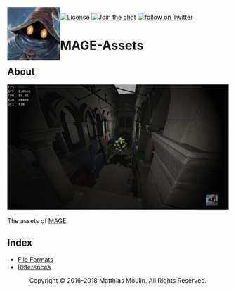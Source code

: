 <img align="left" src="https://github.com/matt77hias/MAGE-Meta/blob/master/res/MAGE.png" width="120px"/>

[![License][s1]][li] [![Join the chat][s2]][gi]
<a href="https://twitter.com/intent/follow?screen_name=matt77hias"><img src="https://img.shields.io/twitter/follow/matt77hias.svg?style=social" alt="follow on Twitter"></a>

[s1]: https://img.shields.io/badge/license-GPL%203.0-blue.svg
[s2]: https://badges.gitter.im/MatthiasAdvancedGameEngine/Lobby.svg

[li]: https://raw.githubusercontent.com/matt77hias/MAGE-Assets/master/LICENSE.txt
[gi]: https://gitter.im/MatthiasAdvancedGameEngine/Lobby?utm_source=badge&utm_medium=badge&utm_campaign=pr-badge&utm_content=badge

# MAGE-Assets

## About
<p align="center"><img src="https://github.com/matt77hias/MAGE-Meta/blob/master/res/Example.png"></p>

The assets of [MAGE](https://github.com/matt77hias/MAGE).

## Index
* [File Formats](https://github.com/matt77hias/MAGE/blob/master/meta/file-formats.md)
* [References](meta/references.md)

<p align="center">Copyright © 2016-2018 Matthias Moulin. All Rights Reserved.</p>
